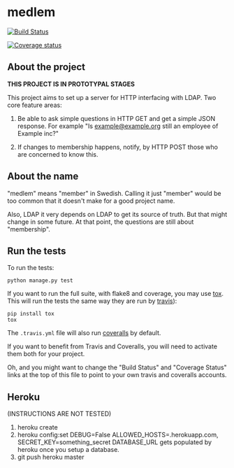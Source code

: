 medlem
==========

[![Build Status](https://img.shields.io/travis/mozilla/medlem/master.svg)](https://travis-ci.org/mozilla/medlem)

[![Coverage status](https://img.shields.io/coveralls/mozilla/medlem/master.svg)](https://coveralls.io/r/mozilla/medlem)

About the project
-----------------

**THIS PROJECT IS IN PROTOTYPAL STAGES**

This project aims to set up a server for HTTP interfacing with LDAP.
Two core feature areas:

1) Be able to ask simple questions in HTTP GET and get a simple JSON response.
   For example "Is example@example.org still an employee of Example inc?"

2) If changes to membership happens, notify, by HTTP POST those who are
concerned to know this.

About the name
--------------

"medlem" means "member" in Swedish. Calling it just "member" would be too
common that it doesn't make for a good project name.

Also, LDAP it very depends on LDAP to get its source of truth. But that
might change in some future. At that point, the questions are still about
"membership".

Run the tests
-------------

To run the tests:

    python manage.py test

If you want to run the full suite, with flake8 and coverage, you may use
[tox](https://testrun.org/tox/latest/). This will run the tests the same way
they are run by [travis](https://travis-ci.org)):

    pip install tox
    tox

The `.travis.yml` file will also run [coveralls](https://coveralls.io) by
default.

If you want to benefit from Travis and Coveralls, you will need to activate
them both for your project.

Oh, and you might want to change the "Build Status" and "Coverage Status" links
at the top of this file to point to your own travis and coveralls accounts.



Heroku
------

(INSTRUCTIONS ARE NOT TESTED)

1. heroku create
2. heroku config:set DEBUG=False ALLOWED_HOSTS=<foobar>.herokuapp.com, SECRET_KEY=something_secret
   DATABASE_URL gets populated by heroku once you setup a database.
3. git push heroku master
